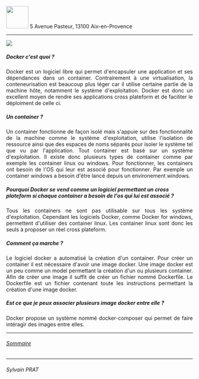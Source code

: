 <img style="height: 60px;" src="http://www.lpl-aix.fr/wp-content/uploads/2018/04/LPL_240_180.jpg" />
5 Avenue Pasteur, 13100 Aix-en-Provence

***

<img  src="https://d1.awsstatic.com/acs/characters/Logos/Docker-Logo_Horizontel_279x131.b8a5c41e56b77706656d61080f6a0217a3ba356d.png" />

##### Docker c'est quoi ?

<p style='text-align: justify'>
Docker est un logiciel libre qui permet d'encapsuler une application et ses dépendances dans un container. Contrairement à une virtualisation, la conteneurisation est beaucoup plus  léger car il utilise certaine partie de la machine hôte, notamment le système d'exploitation. Docker est donc un excellent moyen de rendre ses applications cross plateform et de faciliter le déploiment de celle ci.
</p>

##### Un container ?

<p style='text-align: justify'>
Un container fonctionne de façon isolé mais s'appuie sur des fonctionnalité de la machine comme le système d'exploitation, utilise l'isolation de ressource ainsi que des espaces de noms séparés pour isoler le système tel que vu par l'application. Tout container est basé sur un système d'exploitation. Il existe donc plusieurs types de container comme par exemple les container linux ou windows. Pour fonctionner, les containers ont besoin de l'OS qui leur est associé pour fonctionner. Par exemple un container windows a besoin d'être lancé depuis un environement windows.
</p>

##### Pourquoi Docker se vend comme un logiciel permettant un cross plateform si chaque container a besoin de l'os qui lui est associé ?

<p style='text-align: justify'>
Tous les containers ne sont pas utilisable sur tous les système d'exploitation. Cependant les logiciels Docker, comme Docker for windows, permettent d'utiliser des container linux. Les container linux sont donc les seuls à proposer un réel cross plateform.
</p>


##### Comment ça marche ?

<p style='text-align: justify'>
Le logiciel docker a automatisé la création d'un container. Pour créer un container il est nécessaire d'avoir une image docker. Une image docker est un peu comme un model permettant la création d'un ou plusieurs container. Afin de créer une image il suffit de créer un fichier nommé Dockerfile. Le Dockerfile est un fichier contenant toute les instructions permettant la création d'une image docker.
</p>

##### Est ce que je peux associer plusieurs image docker entre elle ?

<p style='text-align: justify'>
Docker propose un système nommé docker-composer qui permet de faire intéragir des images entre elles.
</p>


---
###### <a href="https://github.com/sylvain-prat/DocDocker/blob/master/README.md">Sommaire</a>

---
###### Sylvain PRAT
